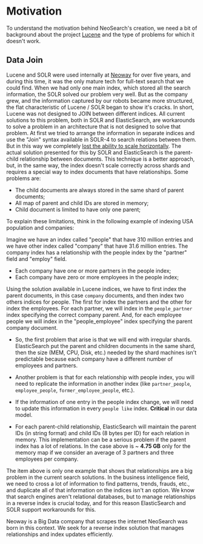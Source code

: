 # Motivation

To understand the motivation behind NeoSearch's creation, we need a bit of
background about the project [Lucene](http://lucene.apache.org/) and the type
of problems for which it doesn't work.

## Data Join

Lucene and SOLR were used internally at [Neoway](http://www.neoway.com.br)
for over five years, and during this time, it was the only mature tech for
full-text search that we could find. When we had only one main index,
which stored all the search information, the SOLR solved our problem very well.
But as the company grew, and the information captured by our robots became
more structured, the flat characteristic of Lucene / SOLR began to show it's
cracks. In short, Lucene was not designed to JOIN between different indices.
All current solutions to this problem, both in SOLR and ElasticSearch, are
workarounds to solve a problem in an architecture that is not designed to
solve that problem. At first we tried to arrange the information in separate
indices and use the "Join" syntax available in SOLR-4 to search relations
between them. But in this way we completely
[lost the ability to scale horizontally](https://wiki.apache.org/solr/DistributedSearch#line-38).
The actual solution presented for this by SOLR and ElasticSearch is the
parent-child relationship between documents. This technique is a better
approach, but, in the same way, the index doesn't scale correctly across
shards and requires a special way to index documents that have relationships.
Some problems are:

* The child documents are always stored in the same shard of parent documents;
* All map of parent and child IDs are stored in memory;
* Child document is limited to have only one parent;

To explain these limitations, think in the following example of indexing USA
population and companies:

Imagine we have an index called "people" that have 310 million entries and we
have other index called "company" that have 31.6 million entries. The company
index has a relationship with the people index by the "partner" field and
"employ" field. 

* Each company have one or more partners in the people index;
* Each company have zero or more employees in the people index;

Using the solution available in Lucene indices, we have to first index the
parent documents, in this case `company` documents, and then index two others
indices for people. The first for index the partners and the other for index
the employees. For each partner, we will index in the `people_partner` index
specifying the correct company parent. And, for each employee people we will
index in the "people_employee" index specifying the parent company document.

* So, the first problem that arise is that we will end with irregular shards.
ElasticSearch put the parent and children documents in the same shard, then the
size (MEM, CPU, Disk, etc.) needed by the shard machines isn't predictable
because each company have a different number of employees and partners.

* Another problem is that for each relationship with people index, you will
need to replicate the information in another index (like `partner_people`,
`employee_people`, `former_employee_people`, etc.).

* If the information of one entry in the people index change, we will need
to update this information in every `people like` index. **Critical** in our
data model.

* For each parent-child relationship, ElasticSearch will maintain the parent
IDs (in string format) and child IDs (8 bytes per ID) for each relation in
memory. This implementation can be a serious problem if the parent index has
a lot of relations. In the case above is ~ **4.75 GB** only for the memory map
if we consider an average of 3 partners and three employees per company.

The item above is only one example that shows that relationships are a big
problem in the current search solutions. In the business intelligence field,
we need to cross a lot of information to find patterns, trends, frauds, etc.,
and duplicate all of that information on the indices isn't an option. We know
that search engines aren't relational databases, but to manage relationships
in a reverse index is crucial today, and for this reason ElasticSearch and
SOLR support workarounds for this.

Neoway is a Big Data company that scrapes the internet 
NeoSearch was born in this context. We seek for a reverse index solution that
manages relationships and index updates efficiently.
